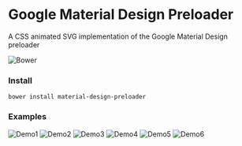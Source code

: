 # Google Material Design Preloader
A CSS animated SVG implementation of the Google Material Design preloader

![Bower](https://img.shields.io/bower/v/material-design-preloader.svg?style=flat-square)

### Install ###
```
bower install material-design-preloader
```

### Examples ###

![Demo1](http://i.imgur.com/VDdIDOR.gif)
![Demo2](http://i.imgur.com/LDuHZef.gif)
![Demo3](http://i.imgur.com/HC3a6u3.gif)
![Demo4](http://i.imgur.com/DSHznsG.gif)
![Demo5](http://i.imgur.com/QL4ub85.gif)
![Demo6](http://i.imgur.com/cxsT7rS.gif)
